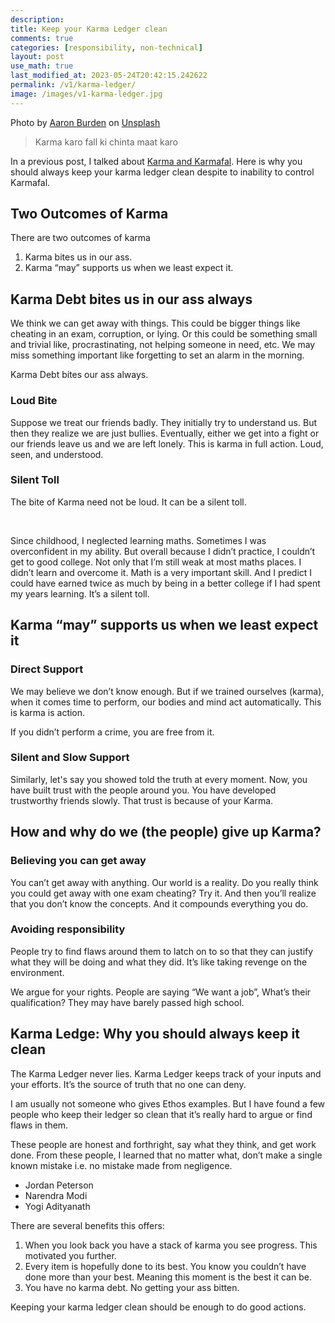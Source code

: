```yaml
---
description: 
title: Keep your Karma Ledger clean
comments: true
categories: [responsibility, non-technical]
layout: post
use_math: true
last_modified_at: 2023-05-24T20:42:15.242622
permalink: /v1/karma-ledger/
image: /images/v1-karma-ledger.jpg
---
```


Photo by <a href="https://unsplash.com/@aaronburden?utm_source=unsplash&utm_medium=referral&utm_content=creditCopyText">Aaron Burden</a> on <a href="https://unsplash.com/photos/CKlHKtCJZKk?utm_source=unsplash&utm_medium=referral&utm_content=creditCopyText">Unsplash</a>
  
> Karma karo fall ki chinta maat karo

In a previous post, I talked about [Karma and Karmafal](https://www.ankushchoubey.com/v1/karma-karmafal/ "‌"). Here is why you should always keep your karma ledger clean despite to inability to control Karmafal.

## Two Outcomes of Karma

There are two outcomes of karma

1. Karma bites us in our ass.
2. Karma “may” supports us when we least expect it.

## Karma Debt bites us in our ass always

We think we can get away with things. This could be bigger things like cheating in an exam, corruption, or lying. Or this could be something small and trivial like, procrastinating, not helping someone in need, etc. We may miss something important like forgetting to set an alarm in the morning.

Karma Debt bites our ass always.

### Loud Bite

Suppose we treat our friends badly. They initially try to understand us. But then they realize we are just bullies. Eventually, either we get into a fight or our friends leave us and we are left lonely. This is karma in full action. Loud, seen, and understood.

### Silent Toll

The bite of Karma need not be loud. It can be a silent toll.

‌

Since childhood, I neglected learning maths. Sometimes I was overconfident in my ability. But overall because I didn’t practice, I couldn’t get to good college. Not only that I’m still weak at most maths places. I didn’t learn and overcome it. Math is a very important skill. And I predict I could have earned twice as much by being in a better college if I had spent my years learning. It’s a silent toll.

## Karma “may” supports us when we least expect it

### Direct Support

We may believe we don’t know enough. But if we trained ourselves (karma), when it comes time to perform, our bodies and mind act automatically. This is karma is action.

If you didn’t perform a crime, you are free from it.

### Silent and Slow Support

Similarly, let's say you showed told the truth at every moment. Now, you have built trust with the people around you. You have developed trustworthy friends slowly. That trust is because of your Karma.

## How and why do we (the people) give up Karma?

### Believing you can get away

You can’t get away with anything. Our world is a reality. Do you really think you could get away with one exam cheating? Try it. And then you’ll realize that you don’t know the concepts. And it compounds everything you do.

### Avoiding responsibility

People try to find flaws around them to latch on to so that they can justify what they will be doing and what they did. It’s like taking revenge on the environment.

We argue for your rights. People are saying “We want a job”, What’s their qualification? They may have barely passed high school.

## Karma Ledge: Why you should always keep it clean

The Karma Ledger never lies. Karma Ledger keeps track of your inputs and your efforts. It’s the source of truth that no one can deny.

I am usually not someone who gives Ethos examples. But I have found a few people who keep their ledger so clean that it’s really hard to argue or find flaws in them.

These people are honest and forthright, say what they think, and get work done. From these people, I learned that no matter what, don’t make a single known mistake i.e. no mistake made from negligence.

- Jordan Peterson
- Narendra Modi
- Yogi Adityanath

There are several benefits this offers:

1. When you look back you have a stack of karma you see progress. This motivated you further.
2. Every item is hopefully done to its best. You know you couldn’t have done more than your best. Meaning this moment is the best it can be.
3. You have no karma debt. No getting your ass bitten.

Keeping your karma ledger clean should be enough to do good actions.
